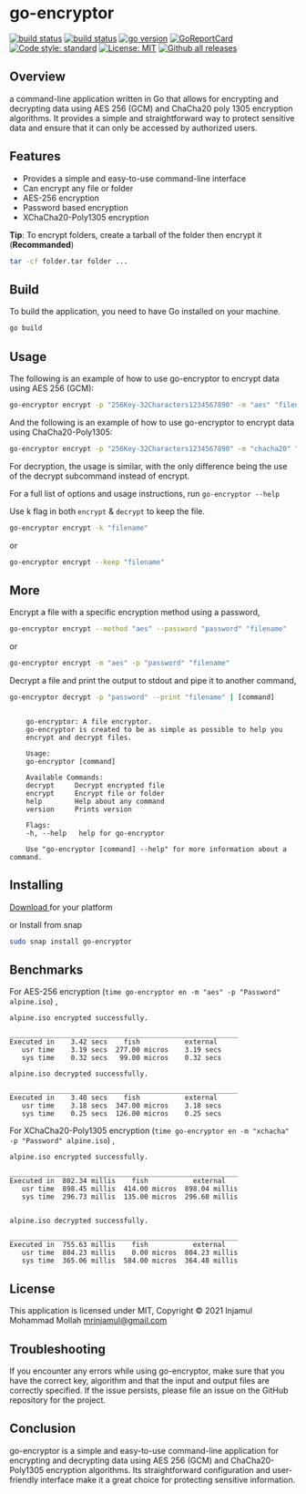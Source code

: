 # go-encryptor

[![build status](https://github.com/mrinjamul/go-encryptor/workflows/test/badge.svg)]()
[![build status](https://github.com/mrinjamul/go-encryptor/workflows/release/badge.svg)]()
[![go version](https://img.shields.io/github/go-mod/go-version/mrinjamul/go-encryptor.svg)](https://github.com/mrinjamul/go-encryptor)
[![GoReportCard](https://goreportcard.com/badge/github.com/mrinjamul/go-encryptor)](https://goreportcard.com/report/github.com/mrinjamul/go-encryptor)
[![Code style: standard](https://img.shields.io/badge/code%20style-standard-blue.svg)]()
[![License: MIT](https://img.shields.io/badge/License-MIT-blue.svg)](https://github.com/mrinjamul/gpassmanager/blob/master/LICENSE)
[![Github all releases](https://img.shields.io/github/downloads/mrinjamul/go-encryptor/total.svg)](https://GitHub.com/mrinjamul/go-encryptor/releases/)

## Overview

a command-line application written in Go that allows for encrypting and decrypting data using AES 256 (GCM) and ChaCha20 poly 1305 encryption algorithms. It provides a simple and straightforward way to protect sensitive data and ensure that it can only be accessed by authorized users.

## Features

- Provides a simple and easy-to-use command-line interface
- Can encrypt any file or folder
- AES-256 encryption
- Password based encryption
- XChaCha20-Poly1305 encryption

**Tip**: To encrypt folders, create a tarball of the folder then encrypt it (**Recommanded**)

```sh
tar -cf folder.tar folder ...
```

## Build

To build the application, you need to have Go installed on your machine.

```sh
go build
```

## Usage

The following is an example of how to use go-encryptor to encrypt data using AES 256 (GCM):

```sh
go-encryptor encrypt -p "256Key-32Characters1234567890" -m "aes" "filename"
```

And the following is an example of how to use go-encryptor to encrypt data using ChaCha20-Poly1305:

```sh
go-encryptor encrypt -p "256Key-32Characters1234567890" -m "chacha20" "filename"
```

For decryption, the usage is similar, with the only difference being the use of the decrypt subcommand instead of encrypt.

For a full list of options and usage instructions, run `go-encryptor --help`

Use k flag in both `encrypt` & `decrypt` to keep the file.

```sh
go-encryptor encrypt -k "filename"
```

or

```sh
go-encryptor encrypt --keep "filename"
```

## More

Encrypt a file with a specific encryption method using a password,

```sh
go-encryptor encrypt --method "aes" --password "password" "filename"
```

or

```sh
go-encryptor encrypt -m "aes" -p "password" "filename"
```

Decrypt a file and print the output to stdout and pipe it to another command,

```sh
go-encryptor decrypt -p "password" --print "filename" | [command]
```

```

    go-encryptor: A file encryptor.
    go-encryptor is created to be as simple as possible to help you
    encrypt and decrypt files.

    Usage:
    go-encryptor [command]

    Available Commands:
    decrypt     Decrypt encrypted file
    encrypt     Encrypt file or folder
    help        Help about any command
    version     Prints version

    Flags:
    -h, --help   help for go-encryptor

    Use "go-encryptor [command] --help" for more information about a command.

```

## Installing

[ Download ](https://github.com/mrinjamul/go-encryptor/releases) for your platform

or Install from snap

```sh
sudo snap install go-encryptor
```

## Benchmarks

For AES-256 encryption (`time go-encryptor en -m "aes" -p "Password" alpine.iso`) ,

```
alpine.iso encrypted successfully.

________________________________________________________
Executed in    3.42 secs    fish           external
   usr time    3.19 secs  277.00 micros    3.19 secs
   sys time    0.32 secs   99.00 micros    0.32 secs

alpine.iso decrypted successfully.

________________________________________________________
Executed in    3.40 secs    fish           external
   usr time    3.18 secs  347.00 micros    3.18 secs
   sys time    0.25 secs  126.00 micros    0.25 secs

```

For XChaCha20-Poly1305 encryption (`time go-encryptor en -m "xchacha" -p "Password" alpine.iso`) ,

```
alpine.iso encrypted successfully.

________________________________________________________
Executed in  802.34 millis    fish           external
   usr time  898.45 millis  414.00 micros  898.04 millis
   sys time  296.73 millis  135.00 micros  296.60 millis


alpine.iso decrypted successfully.

________________________________________________________
Executed in  755.63 millis    fish           external
   usr time  804.23 millis    0.00 micros  804.23 millis
   sys time  365.06 millis  584.00 micros  364.48 millis

```

## License

This application is licensed under MIT, Copyright © 2021 Injamul Mohammad Mollah <mrinjamul@gmail.com>

## Troubleshooting

If you encounter any errors while using go-encryptor, make sure that you have the correct key, algorithm and that the input and output files are correctly specified. If the issue persists, please file an issue on the GitHub repository for the project.

## Conclusion

go-encryptor is a simple and easy-to-use command-line application for encrypting and decrypting data using AES 256 (GCM) and ChaCha20-Poly1305 encryption algorithms. Its straightforward configuration and user-friendly interface make it a great choice for protecting sensitive information.
